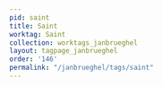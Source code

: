 ```yaml
---
pid: saint
title: Saint
worktag: Saint
collection: worktags_janbrueghel
layout: tagpage_janbrueghel
order: '146'
permalink: "/janbrueghel/tags/saint"
---
```

